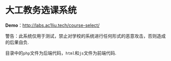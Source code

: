 # 大工教务选课系统

**Demo**：http://labs.ac1liu.tech/course-select/

警告：此系统仅用于测试，禁止对学校的系统进行任何形式的恶意攻击，否则造成的后果自负.

目录中的`php`文件为后端代码，`html`和`js`文件为前端代码.
